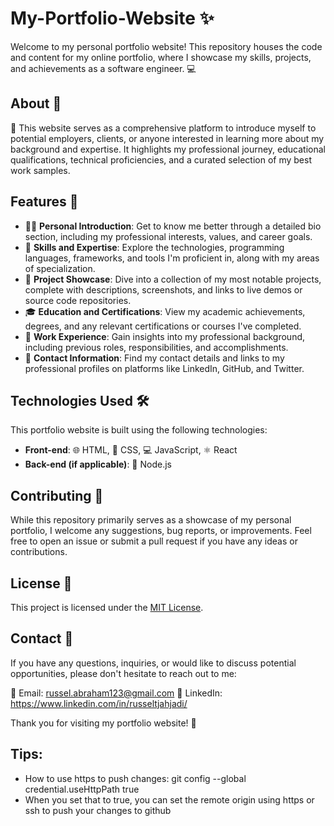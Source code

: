 # My-Portfolio-Website ✨

Welcome to my personal portfolio website! This repository houses the code and content for my online portfolio, where I showcase my skills, projects, and achievements as a software engineer. 💻

## About 🤔

🌟 This website serves as a comprehensive platform to introduce myself to potential employers, clients, or anyone interested in learning more about my background and expertise. It highlights my professional journey, educational qualifications, technical proficiencies, and a curated selection of my best work samples. 

## Features 🚀

- 🙋‍♂️ **Personal Introduction**: Get to know me better through a detailed bio section, including my professional interests, values, and career goals.
- 💪 **Skills and Expertise**: Explore the technologies, programming languages, frameworks, and tools I'm proficient in, along with my areas of specialization.
- 🎨 **Project Showcase**: Dive into a collection of my most notable projects, complete with descriptions, screenshots, and links to live demos or source code repositories.
- 🎓 **Education and Certifications**: View my academic achievements, degrees, and any relevant certifications or courses I've completed.
- 💼 **Work Experience**: Gain insights into my professional background, including previous roles, responsibilities, and accomplishments.
- 📧 **Contact Information**: Find my contact details and links to my professional profiles on platforms like LinkedIn, GitHub, and Twitter.

## Technologies Used 🛠️

This portfolio website is built using the following technologies:

- **Front-end**: 🌐 HTML, 🎨 CSS, 💻 JavaScript, ⚛️ React
- **Back-end (if applicable)**: 👾 Node.js
## Contributing 🤝

While this repository primarily serves as a showcase of my personal portfolio, I welcome any suggestions, bug reports, or improvements. Feel free to open an issue or submit a pull request if you have any ideas or contributions.

## License 📄

This project is licensed under the [MIT License](LICENSE).

## Contact 📩

If you have any questions, inquiries, or would like to discuss potential opportunities, please don't hesitate to reach out to me:

📧 Email: russel.abraham123@gmail.com
💼 LinkedIn: https://www.linkedin.com/in/russeltjahjadi/

Thank you for visiting my portfolio website! 🎉


## Tips:
- How to use https to push changes: git config --global credential.useHttpPath true
- When you set that to true, you can set the remote origin using https or ssh to push your changes to github
